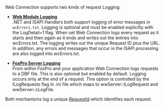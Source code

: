 ﻿Web Connection supports two kinds of request Logging:

* **[Web Module Logging](vfps://Topic/_1Q31F6NYE)**  
.NET and ISAPI Handlers both support logging of error messages in `wcErrors.txt`. Logging is optional and must be enabled explicitly with the LogDetail=1 flag. When set Web Connection logs every request as it starts and then again as it ends and writes out the entries into wcErrors.txt. The logging writes out the unique Request ID plus the URL. In addition, any errors and messages that occur in the ISAPI processing are also logged into wcErrors.txt.

* **[FoxPro Server Logging](vfps://Topic/_1Q40SZXAA)**  
From within FoxPro and your application Web Connection logs requests to a DBF file. This is also optional but enabled by default. Logging occurs only at the end of a request. This option is controlled by the lLogRequests flag in <yourapp>.ini file which maps to wwServer::lLogRequest and wwServer::cLogFile. 

Both mechanisms log a unique [RequestId](vfps://Topic/_1Q4017NME) which identifies each request.